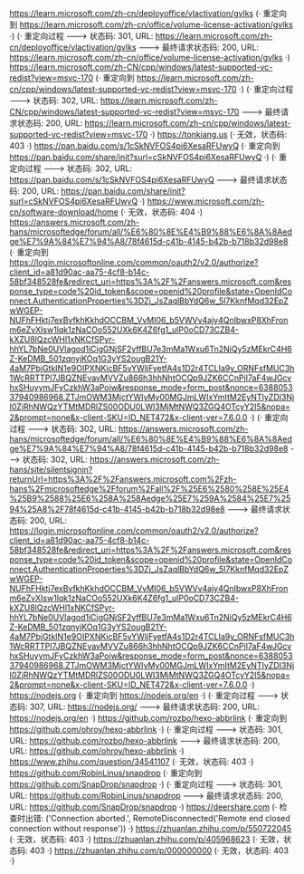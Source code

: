 https://learn.microsoft.com/zh-cn/deployoffice/vlactivation/gvlks (· 重定向到 https://learn.microsoft.com/zh-cn/office/volume-license-activation/gvlks ·)
(· 重定向过程 ---> 状态码: 301, URL: https://learn.microsoft.com/zh-cn/deployoffice/vlactivation/gvlks ---> 最终请求状态码: 200, URL: https://learn.microsoft.com/zh-cn/office/volume-license-activation/gvlks ·)
https://learn.microsoft.com/zh-CN/cpp/windows/latest-supported-vc-redist?view=msvc-170 (· 重定向到 https://learn.microsoft.com/zh-cn/cpp/windows/latest-supported-vc-redist?view=msvc-170 ·)
(· 重定向过程 ---> 状态码: 302, URL: https://learn.microsoft.com/zh-CN/cpp/windows/latest-supported-vc-redist?view=msvc-170 ---> 最终请求状态码: 200, URL: https://learn.microsoft.com/zh-cn/cpp/windows/latest-supported-vc-redist?view=msvc-170 ·)
https://tonkiang.us (· 无效，状态码: 403 ·)
https://pan.baidu.com/s/1cSkNVFOS4pi6XesaRFUwyQ (· 重定向到 https://pan.baidu.com/share/init?surl=cSkNVFOS4pi6XesaRFUwyQ ·)
(· 重定向过程 ---> 状态码: 302, URL: https://pan.baidu.com/s/1cSkNVFOS4pi6XesaRFUwyQ ---> 最终请求状态码: 200, URL: https://pan.baidu.com/share/init?surl=cSkNVFOS4pi6XesaRFUwyQ ·)
https://www.microsoft.com/zh-cn/software-download/home (· 无效，状态码: 404 ·)
https://answers.microsoft.com/zh-hans/microsoftedge/forum/all/%E6%80%8E%E4%B9%88%E6%8A%8Aedge%E7%9A%84%E7%94%A8/78f4615d-c41b-4145-b42b-b718b32d98e8 (· 重定向到 https://login.microsoftonline.com/common/oauth2/v2.0/authorize?client_id=a81d90ac-aa75-4cf8-b14c-58bf348528fe&redirect_uri=https%3A%2F%2Fanswers.microsoft.com&response_type=code%20id_token&scope=openid%20profile&state=OpenIdConnect.AuthenticationProperties%3DZj_JsZaqlBbYdQ6w_5l7KknfMqd32EpZwWGEP-NUFhFHktj7exBvfkhKkhdOCCBM_VvMI06_b5VWVv4ajy4QnlbwxP8XhFronm6eZvXIsw1lqk1zNaCOo552UXk6K4Z6fg1_ulP0oCD73CZB4-kXZU8lQzcWHl1xNKCfSPyr-hhYL7bNe0UVIagod1iCigGNjSF2yffBU7e3mMa1Wxu6Tn2NiQy5zMEkrC4H6Z-KeDMB_501zqnyjKOq1G3yYS2ougB21Y-4aM7PbjGtkIN1e9OIPXNKicBF5vYWljFyetfA4s1D2r4TCLIa9y_ORNFsfMUC3h1WcRRTTPl7JBQZNEvavMVVZu866h3hhNhtOCQp9JZK6CCnPjI7aF4wJGcvhxSHuyymJFyCzkhW3aPoiw&response_mode=form_post&nonce=638805337940986968.ZTJmOWM3MjctYWIyMy00MGJmLWIxYmItM2EyNTIyZDI3NjI0ZjRhNWQzYTMtMDRlZS00ODU0LWI3MjMtNWQ3ZGQ4OTcyY2I5&nopa=2&prompt=none&x-client-SKU=ID_NET472&x-client-ver=7.6.0.0 ·)
(· 重定向过程 ---> 状态码: 302, URL: https://answers.microsoft.com/zh-hans/microsoftedge/forum/all/%E6%80%8E%E4%B9%88%E6%8A%8Aedge%E7%9A%84%E7%94%A8/78f4615d-c41b-4145-b42b-b718b32d98e8 ---> 状态码: 302, URL: https://answers.microsoft.com/zh-hans/site/silentsignin?returnUrl=https%3A%2F%2Fanswers.microsoft.com%2Fzh-hans%2Fmicrosoftedge%2Fforum%2Fall%2F%25E6%2580%258E%25E4%25B9%2588%25E6%258A%258Aedge%25E7%259A%2584%25E7%2594%25A8%2F78f4615d-c41b-4145-b42b-b718b32d98e8 ---> 最终请求状态码: 200, URL: https://login.microsoftonline.com/common/oauth2/v2.0/authorize?client_id=a81d90ac-aa75-4cf8-b14c-58bf348528fe&redirect_uri=https%3A%2F%2Fanswers.microsoft.com&response_type=code%20id_token&scope=openid%20profile&state=OpenIdConnect.AuthenticationProperties%3DZj_JsZaqlBbYdQ6w_5l7KknfMqd32EpZwWGEP-NUFhFHktj7exBvfkhKkhdOCCBM_VvMI06_b5VWVv4ajy4QnlbwxP8XhFronm6eZvXIsw1lqk1zNaCOo552UXk6K4Z6fg1_ulP0oCD73CZB4-kXZU8lQzcWHl1xNKCfSPyr-hhYL7bNe0UVIagod1iCigGNjSF2yffBU7e3mMa1Wxu6Tn2NiQy5zMEkrC4H6Z-KeDMB_501zqnyjKOq1G3yYS2ougB21Y-4aM7PbjGtkIN1e9OIPXNKicBF5vYWljFyetfA4s1D2r4TCLIa9y_ORNFsfMUC3h1WcRRTTPl7JBQZNEvavMVVZu866h3hhNhtOCQp9JZK6CCnPjI7aF4wJGcvhxSHuyymJFyCzkhW3aPoiw&response_mode=form_post&nonce=638805337940986968.ZTJmOWM3MjctYWIyMy00MGJmLWIxYmItM2EyNTIyZDI3NjI0ZjRhNWQzYTMtMDRlZS00ODU0LWI3MjMtNWQ3ZGQ4OTcyY2I5&nopa=2&prompt=none&x-client-SKU=ID_NET472&x-client-ver=7.6.0.0 ·)
https://nodejs.org (· 重定向到 https://nodejs.org/en ·)
(· 重定向过程 ---> 状态码: 307, URL: https://nodejs.org/ ---> 最终请求状态码: 200, URL: https://nodejs.org/en ·)
https://github.com/rozbo/hexo-abbrlink (· 重定向到 https://github.com/ohroy/hexo-abbrlink ·)
(· 重定向过程 ---> 状态码: 301, URL: https://github.com/rozbo/hexo-abbrlink ---> 最终请求状态码: 200, URL: https://github.com/ohroy/hexo-abbrlink ·)
https://www.zhihu.com/question/34541107 (· 无效，状态码: 403 ·)
https://github.com/RobinLinus/snapdrop (· 重定向到 https://github.com/SnapDrop/snapdrop ·)
(· 重定向过程 ---> 状态码: 301, URL: https://github.com/RobinLinus/snapdrop ---> 最终请求状态码: 200, URL: https://github.com/SnapDrop/snapdrop ·)
https://deershare.com (· 检查时出错: ('Connection aborted.', RemoteDisconnected('Remote end closed connection without response')) ·)
https://zhuanlan.zhihu.com/p/550722045 (· 无效，状态码: 403 ·)
https://zhuanlan.zhihu.com/p/405968623 (· 无效，状态码: 403 ·)
https://zhuanlan.zhihu.com/p/000000000 (· 无效，状态码: 403 ·)

